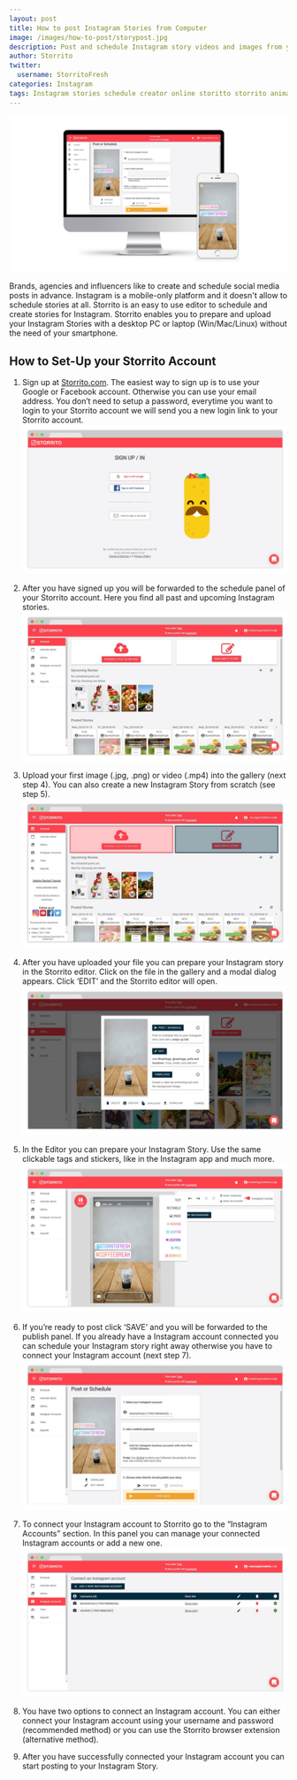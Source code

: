 ```yaml
---
layout: post
title: How to post Instagram Stories from Computer
image: /images/how-to-post/storypost.jpg
description: Post and schedule Instagram story videos and images from your computer.
author: Storrito
twitter:
  username: StorritoFresh
categories: Instagram
tags: Instagram stories schedule creator online storitto storrito animation pc computer desktop mac
---
```


![How to post](/images/how-to-post/storypost.jpg "Storrito Instagram Story Scheduler")

Brands, agencies and influencers like to create and schedule social media posts in advance. Instagram is a mobile-only platform and it doesn't allow to schedule stories at all. Storrito is an easy to use editor to schedule and create stories for Instagram. Storrito enables you to prepare and upload your Instagram Stories with a desktop PC or laptop (Win/Mac/Linux) without the need of your smartphone.

<!--more-->
## How to Set-Up your Storrito Account

1. Sign up at [Storrito.com](https://app.storrito.com). The easiest way to sign up is to use your Google or Facebook account. Otherwise you can use your email address. You don’t need to setup a password, everytime you want to login to your Storrito account we will send you a new login link to your Storrito account. ![How to post](/images/how-to-post/login.jpg "Storrito Platform Login Panel")

2. After you have signed up you will be forwarded to the schedule panel of your Storrito account. Here you find all past and upcoming Instagram stories.![How to post](/images/how-to-post/schedule.jpg "Storrito Schedule")

3. Upload your first image (.jpg, .png) or video (.mp4) into the gallery (next step 4). You can also create a new Instagram Story from scratch (see step 5).![How to post](/images/how-to-post/upload.jpg "Storrito Upload")

4. After you have uploaded your file you can prepare your Instagram story in the Storrito editor. Click on the file in the gallery and a modal dialog appears. Click ‘EDIT’ and the Storrito editor will open.![How to post](/images/how-to-post/modal1.jpg "Storrito Dialog")

5. In the Editor you can prepare your Instagram Story. Use the same clickable tags and stickers, like in the Instagram app and much more.![How to post](/images/how-to-post/editor.jpg "Storrito Editor")

6. If you’re ready to post click ‘SAVE’ and you will be forwarded to the publish panel. If you already have a Instagram account connected you can schedule your Instagram story right away otherwise you have to connect your Instagram account (next step 7).![How to post](/images/how-to-post/publish.jpg "Storrito Publish Panel")

7. To connect your Instagram account to Storrito go to the “Instagram Accounts” section. In this panel you can manage your connected Instagram accounts or add a new one.![How to post](/images/how-to-post/list.jpg "Storrito Instagram Account List")

8. You have two options to connect an Instagram account. You can either connect your Instagram account using your username and password (recommended method) or you can use the Storrito browser extension (alternative method).

9. After you have successfully connected your Instagram account you can start posting to your Instagram Story.
